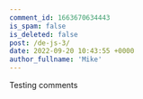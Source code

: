 ```yaml
---
comment_id: 1663670634443
is_spam: false
is_deleted: false
post: /de-js-3/
date: 2022-09-20 10:43:55 +0000
author_fullname: 'Mike'
---
```


Testing comments
